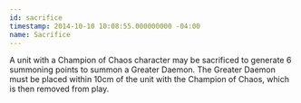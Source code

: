 ```yaml
---
id: sacrifice
timestamp: 2014-10-10 10:08:55.000000000 -04:00
name: Sacrifice
---
```

<p>A unit with a Champion of Chaos character may be sacrificed to generate 6 summoning points to summon a Greater Daemon. The Greater Daemon must be placed within 10cm of the unit with the Champion of Chaos, which is then removed from play.</p>